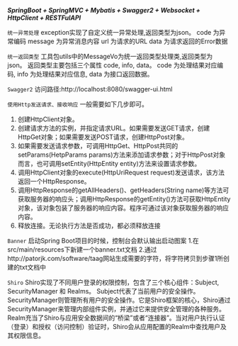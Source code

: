 **_SpringBoot + SpringMVC + Mybatis + Swagger2 + Websocket + HttpClient + RESTFulAPI_**


`统一异常处理`
exception实现了自定义统一异常处理,返回类型为json。
code 为异常编码
message 为异常消息内容
url 为请求的URL
data 为请求返回的Error数据

`统一返回类型`
工具包utils中的MessageVo为统一返回类型处理类,返回类型为json。
返回类型主要包括三个属性 code, info, data。
code 为处理结果对应编码, 
info 为处理结果对应信息, 
data 为接口返回数据。

`Swagger2`
访问路径:http://localhost:8080/swagger-ui.html

`使用Http发送请求、接收响应`
一般需要如下几步即可。
1. 创建HttpClient对象。
2. 创建请求方法的实例，并指定请求URL。如果需要发送GET请求，创建HttpGet对象；如果需要发送POST请求，创建HttpPost对象。
3. 如果需要发送请求参数，可调用HttpGet、HttpPost共同的setParams(HetpParams params)方法来添加请求参数；对于HttpPost对象而言，也可调用setEntity(HttpEntity entity)方法来设置请求参数。
4. 调用HttpClient对象的execute(HttpUriRequest request)发送请求，该方法返回一个HttpResponse。
5. 调用HttpResponse的getAllHeaders()、getHeaders(String name)等方法可获取服务器的响应头；调用HttpResponse的getEntity()方法可获取HttpEntity对象，该对象包装了服务器的响应内容。程序可通过该对象获取服务器的响应内容。
6. 释放连接。无论执行方法是否成功，都必须释放连接

`Banner`
启动Spring Boot项目的时候，控制台会默认输出启动图案
1.在src/main/resources下新建一个banner.txt文档 
2.通过http://patorjk.com/software/taag网站生成需要的字符，将字符拷贝到步骤1所创建的txt文档中

`Shiro`
Shiro实现了不同用户登录的权限控制，包含了三个核心组件：Subject, SecurityManager 和 Realms。
Subject代表了当前用户的安全操作。
SecurityManager则管理所有用户的安全操作。它是Shiro框架的核心，Shiro通过SecurityManager来管理内部组件实例，并通过它来提供安全管理的各种服务。
Realm充当了Shiro与应用安全数据间的“桥梁”或者“连接器”。当对用户执行认证（登录）和授权（访问控制）验证时，Shiro会从应用配置的Realm中查找用户及其权限信息。